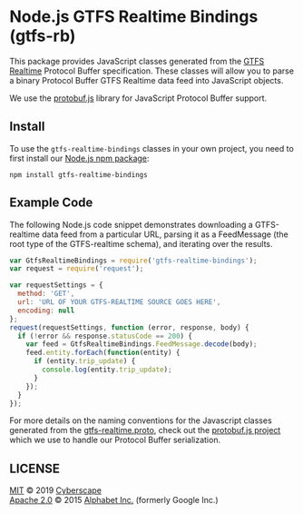 # Node.js GTFS Realtime Bindings (gtfs-rb)

This package provides JavaScript classes generated from the
[GTFS Realtime](https://developers.google.com/transit/gtfs-realtime/) Protocol
Buffer specification. These classes will allow you to parse a binary Protocol
Buffer GTFS Realtime data feed into JavaScript objects.

We use the [protobuf.js](https://github.com/protobufjs/protobuf.js) library for
JavaScript Protocol Buffer support.

## Install

To use the `gtfs-realtime-bindings` classes in your own project, you need to
first install our [Node.js npm package](https://www.npmjs.com/package/gtfs-realtime-bindings):

```
npm install gtfs-realtime-bindings
```

## Example Code

The following Node.js code snippet demonstrates downloading a GTFS-realtime
data feed from a particular URL, parsing it as a FeedMessage (the root type of
the GTFS-realtime schema), and iterating over the results.

```javascript
var GtfsRealtimeBindings = require('gtfs-realtime-bindings');
var request = require('request');

var requestSettings = {
  method: 'GET',
  url: 'URL OF YOUR GTFS-REALTIME SOURCE GOES HERE',
  encoding: null
};
request(requestSettings, function (error, response, body) {
  if (!error && response.statusCode == 200) {
    var feed = GtfsRealtimeBindings.FeedMessage.decode(body);
    feed.entity.forEach(function(entity) {
      if (entity.trip_update) {
        console.log(entity.trip_update);
      }
    });
  }
});
```

For more details on the naming conventions for the Javascript classes generated
from the
[gtfs-realtime.proto](https://developers.google.com/transit/gtfs-realtime/gtfs-realtime-proto),
check out the [protobuf.js project](https://github.com/dcodeIO/protobuf.js/wiki)
which we use to handle our Protocol Buffer serialization.

## LICENSE

[MIT](LICENSE) © 2019 [Cyberscape](https://cyberscape.co/)  
[Apache 2.0](LICENSE) © 2015 [Alphabet Inc.](https://abc.xyz/) (formerly Google Inc.)
